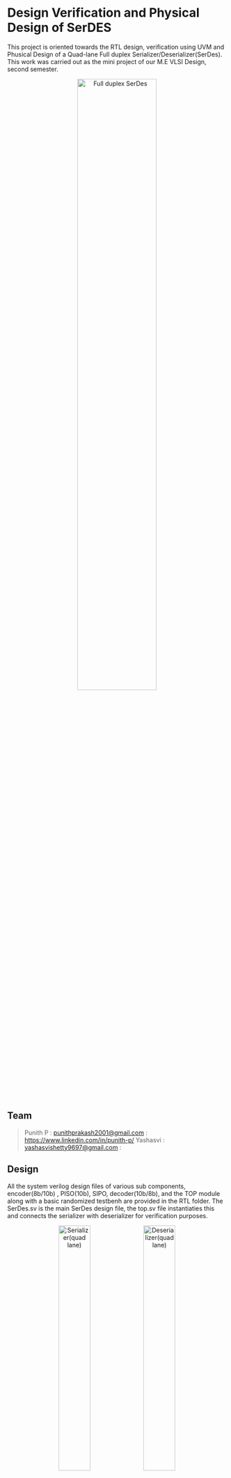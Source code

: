 # Design Verification and Physical Design of SerDES
This project is oriented towards the RTL design, verification using UVM and Phusical Design of a Quad-lane Full duplex Serializer/Deserializer(SerDes). This work was carried out as the mini project of our M.E VLSI Design, second semester.

<div align="center">
  <img src="https://github.com/PokeyMystery/SerDes-Design-UVM-and-Physical-Design/assets/120627091/eed1436a-cfeb-43f2-a940-5ee5b6c9caf8" width=60% height=60% alt="Full duplex SerDes">
</div>

## Team
> Punith P : punithprakash2001@gmail.com : https://www.linkedin.com/in/punith-p/
> Yashasvi : yashasvishetty9697@gmail.com : 

## Design
All the system verilog design files of various sub components, encoder(8b/10b) , PISO(10b), SIPO, decoder(10b/8b), and the TOP module along with a basic randomized testbenh are provided in the RTL folder.
The SerDes.sv is the main SerDes design file, the top.sv file instantiaties this and connects the serializer with deserializer for verification purposes.
<div align="center">
  <img src="https://github.com/PokeyMystery/SerDes-Design-UVM-and-Physical-Design/assets/120627091/21598556-e117-4cf9-96d9-95c6e8f537e5" width=38% height=38% alt="Serializer(quad lane)">
  <img src="https://github.com/PokeyMystery/SerDes-Design-UVM-and-Physical-Design/assets/120627091/866c41df-b6a6-451e-bb62-5532c0e4e5a5" width=38% height=38% alt="Deserializer(quad lane)">
</div>

## UVM Verification
All the UVM objects and components are authored and provided in the UVM folder.Assertions and coverage is implemented in the testbench top. The scoreboard needs further improvement.
The following is the snapshot of the simulation of the SerDes module.
<div align="center">
   <img src="https://github.com/PokeyMystery/SerDes-Design-UVM-and-Physical-Design/assets/120627091/0cbd6695-dab7-4188-a28d-37223115cd6e"  alt="SerDes simulation">
</div>


## Physical Design
45nm fast lib obtained from Cadence website was used for the physical design. The scripts to carry out the Synthesis, Place & route and timing analysis and fixing are provided in the PD folder along with all the results/reports obtained. The synthesized netlist, constraints and delays file generated is also provided.
<div align="center">
   <img src="https://github.com/PokeyMystery/SerDes-Design-UVM-and-Physical-Design/assets/120627091/44e66e1f-fe44-4179-af56-f6ca281d119a" width=70% height=70% alt="Synthesized circuit">
  <img src="https://github.com/PokeyMystery/SerDes-Design-UVM-and-Physical-Design/assets/120627091/2eeeacd5-73bf-4a0c-bf04-401eb43fdb7f" width=60% height=60% alt="Placed and routed circuit">
</div>

